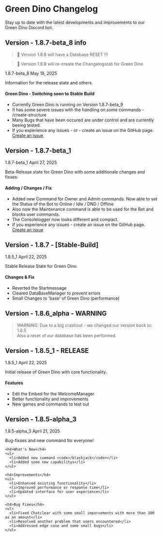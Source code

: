 # Green Dino Changelog

Stay up to date with the latest developments and improvements to our Green Dino Discord bot.

## Version - 1.8.7-beta_8 info
> 🚨 Version 1.8.8 will have a Database RESET !!! 

> 📄 Version 1.8.8 will re-create the Changelogstab for Green Dino
<div class="release-card">
  <div class="release-header">
    <span class="release-version">1.8.7-beta_8</span>
    <span class="release-date">May 19, 2025</span>
  </div>
  <div class="release-content">
    <p class="release-description">
      Information for the release state and others.
    </p>
    <h4>Green Dino - Switching soon to Stable Build</h4>
    <ul>
      <li>Currently Green Dino is running on Version 1.8.7-beta_9</li>
      <li>It has some severe issues with the handling on some commands - /create-structure</li>
      <li>Many Bugs that have been occured are under control and are currently beeing tested.</li>
      <li>If you experience any issues - or - create an issue on the GitHub page.</li>
      <a href="https://github.com/Refreryo/refreryo-revolution.github.io/issues/new" class="contact-link">Create an issue</a>
    </ul>
  </div>
</div>


## Version - 1.8.7-beta_1

<div class="release-card">
  <div class="release-header">
    <span class="release-version">1.8.7-beta_1</span>
    <span class="release-date">April 27, 2025</span>
  </div>
  <div class="release-content">
    <p class="release-description">
      Beta-Release state for Green Dino with some additionale changes and fixxes.
    </p>
    <h4>Adding / Changes / Fix</h4>
    <ul>
      <li>Added new Command for Owner and Admin commands. Now able to set the Status of the Bot to Online / Idle / DND / Offline</li>
      <li>Also now the Maintenance command is able to be used for the Bot and blocks user commands.</li>
      <li>The Consolelogger now looks different and compact.</li>
      <li>If you experience any issues - create an issue on the GitHub page.</li>
      <a href="https://github.com/Refreryo/refreryo-revolution.github.io/issues/new" class="contact-link">Create an issue</a>
    </ul>
  </div>
</div>


## Version - 1.8.7 - [Stable-Build]

<div class="release-card">
  <div class="release-header">
    <span class="release-version">1.8.5_1</span>
    <span class="release-date">April 22, 2025</span>
  </div>
  <div class="release-content">
    <p class="release-description">
      Stable Release State for Green Dino.
    </p>
    <h4>Changes & Fix</h4>
    <ul>
      <li>Reverted the Startmessage</li>
      <li>Cleared DataBaseManager to prevent errors</li>
      <li>Small Changes to 'base' of Green Dino (performance)</li>
    </ul>
  </div>
</div>

## Version - 1.8.6_alpha - WARNING

> WARNING: Due to a big crashout - we changed our version back to: 1.8.5  
> Also a reset of our database has been performed.

## Version - 1.8.5_1 - RELEASE

<div class="release-card">
  <div class="release-header">
    <span class="release-version">1.8.5_1</span>
    <span class="release-date">April 22, 2025</span>
  </div>
  <div class="release-content">
    <p class="release-description">
      Initial release of Green Dino with core functionality.
    </p>
    <h4>Features</h4>
    <ul>
      <li>Edit the Embed for the WelcomeManager</li>
      <li>Better functionality and improvements</li>
      <li>New games and commands to test out</li>
    </ul>
  </div>
</div>

## Version - 1.8.5-alpha_3

<div class="release-card">
  <div class="release-header">
    <span class="release-version">1.8.5-alpha_3</span>
    <span class="release-date">April 21, 2025</span>
  </div>
  <div class="release-content">
    <p class="release-description">
      Bug-fixxes and new command for everyone!
    </p>
    
    <h4>What's New</h4>
    <ul>
      <li>Added new command <code>/blackjack</code></li>
      <li>Added some new capabilitys</li>
    </ul>
    
    <h4>Improvements</h4>
    <ul>
      <li>Enhanced existing functionality</li>
      <li>Improved performance or response time</li>
      <li>Updated interface for user experience</li>
    </ul>
    
    <h4>Bug Fixes</h4>
    <ul>
      <li>Fixed Chatclear with some small imporvements with more than 100 as an amount</li>
      <li>Resolved another problem that users encountered</li>
      <li>Addressed edge case and some small bugs</li>
    </ul>
  </div>
</div>

<!-- Add new versions at the top, above this comment -->

<!-- Example version entry for reference (remove when adding real versions)
## Version 1.0.0 (January 1, 2025)

<div class="release-card">
  <div class="release-header">
    <span class="release-version">1.0.0</span>
    <span class="release-date">January 1, 2025</span>
  </div>
  <div class="release-content">
    <p class="release-description">
      Initial release of Green Dino with core functionality.
    </p>
    
    <h4>Features</h4>
    <ul>
      <li>Basic moderation commands</li>
      <li>Server statistics tracking</li>
      <li>Custom commands system</li>
    </ul>
  </div>
</div>
-->